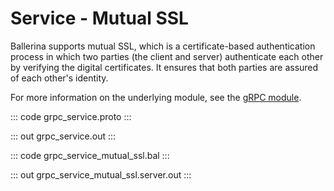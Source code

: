 # Service - Mutual SSL

Ballerina supports mutual SSL, which is a certificate-based authentication
process in which two parties (the client and server) authenticate each other by
verifying the digital certificates. It ensures that both parties are assured
of each other's identity.

For more information on the underlying module, 
see the [gRPC module](https://lib.ballerina.io/ballerina/grpc/latest/).

::: code grpc_service.proto :::

::: out grpc_service.out :::

::: code grpc_service_mutual_ssl.bal :::

::: out grpc_service_mutual_ssl.server.out :::